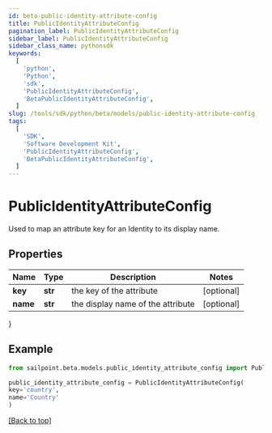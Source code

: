 ```yaml
---
id: beta-public-identity-attribute-config
title: PublicIdentityAttributeConfig
pagination_label: PublicIdentityAttributeConfig
sidebar_label: PublicIdentityAttributeConfig
sidebar_class_name: pythonsdk
keywords:
  [
    'python',
    'Python',
    'sdk',
    'PublicIdentityAttributeConfig',
    'BetaPublicIdentityAttributeConfig',
  ]
slug: /tools/sdk/python/beta/models/public-identity-attribute-config
tags:
  [
    'SDK',
    'Software Development Kit',
    'PublicIdentityAttributeConfig',
    'BetaPublicIdentityAttributeConfig',
  ]
---
```


# PublicIdentityAttributeConfig

Used to map an attribute key for an Identity to its display name.

## Properties

| Name     | Type    | Description                       | Notes      |
| -------- | ------- | --------------------------------- | ---------- |
| **key**  | **str** | the key of the attribute          | [optional] |
| **name** | **str** | the display name of the attribute | [optional] |

}

## Example

```python
from sailpoint.beta.models.public_identity_attribute_config import PublicIdentityAttributeConfig

public_identity_attribute_config = PublicIdentityAttributeConfig(
key='country',
name='Country'
)

```

[[Back to top]](#)
